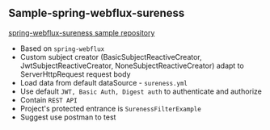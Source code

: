 ## Sample-spring-webflux-sureness  

[spring-webflux-sureness sample repository](https://github.com/tomsun28/sureness/tree/master/samples/spring-webflux-sureness)      

- Based on `spring-webflux`
- Custom subject creator (BasicSubjectReactiveCreator, JwtSubjectReactiveCreator, NoneSubjectReactiveCreator) adapt to ServerHttpRequest request body
- Load data from default dataSource - `sureness.yml`
- Use default `JWT, Basic Auth, Digest auth` to authenticate and authorize
- Contain `REST API`  
- Project's protected entrance is `SurenessFilterExample`  
- Suggest use postman to test

